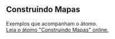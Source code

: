 ## Construindo Mapas

Exemplos que acompanham o átomo.  
[Leia o átomo "Construindo Mapas" online.](https://stepik.org/lesson/107894/step/1)